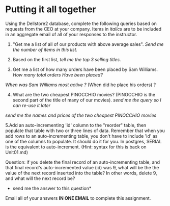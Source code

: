 # Putting it all together

Using the Dellstore2 database, complete the following queries based on requests from the CEO at your company. 
Items in *italics* are to be included in an aggregate email of all of your responses to the instructor. 

1. "Get me a list of all of our products with above average sales". 
*Send me the number of items in this list.*


2. Based on the first list, *tell me the top 3 selling titles*.


3. Get me a list of how many orders have been placed by Sam Williams.
*How many total orders Have been placed?*

*When was Sam Williams most active ?* (When did he place his orders) ? 


4. What are the two cheapest PINOCCHIO movies? (PINOCCHIO is the second part of the title of many of our movies). 
*send me the query so I can re-use it later*

*send me the names and prices of the two cheapest PINOCCHIO movies* 


5.Add an auto-incrementing 'id' column to the "reorder" table, then populate that table
with two or three lines of data. Remember that when you add rows to an auto-incrementing table, 
you don't have to include 'id' as one of the columns to populate. It should do it for you. 
In postgres,  SERIAL is the equivalent to auto-increment. 
(Hint: syntax for this is back on Unit01.md) 


Question:  if you delete the final record of an auto-incrementing table, and that final record's auto-incremented 
value (id) was 9, what will be the the value of the next record inserted into the table?  In other words, delete 9, 
and what will the next record be? 

* send me the answer to this question*

Email all of your answers **IN ONE EMAIL** to complete this assignment. 











